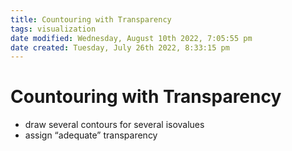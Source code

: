 ```yaml
---
title: Countouring with Transparency
tags: visualization
date modified: Wednesday, August 10th 2022, 7:05:55 pm
date created: Tuesday, July 26th 2022, 8:33:15 pm
---
```


# Countouring with Transparency
- draw several contours for several isovalues
- assign “adequate” transparency

